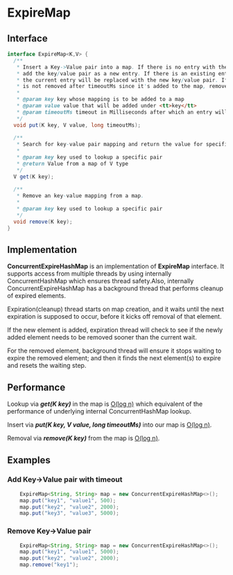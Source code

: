 # ExpireMap

## Interface
```java
interface ExpireMap<K,V> {
  /**
   * Insert a Key->Value pair into a map. If there is no entry with the key in the map,
   * add the key/value pair as a new entry. If there is an existing entry with the key,
   * the current entry will be replaced with the new key/value pair. If the newly added entry
   * is not removed after timeoutMs since it's added to the map, remove it.
   *
   * @param key key whose mapping is to be added to a map
   * @param value value that will be added under <tt>key</tt>
   * @param timeoutMs timeout in Milliseconds after which an entry will be expired and removed
   */
  void put(K key, V value, long timeoutMs);
  
  /**
   * Search for key-value pair mapping and return the value for specified key
   *
   * @param key key used to lookup a specific pair
   * @return Value from a map of V type
   */
  V get(K key);
  
  /**
   * Remove an key-value mapping from a map.
   *
   * @param key key used to lookup a specific pair
   */
  void remove(K key);
}
```

## Implementation
<b>ConcurrentExpireHashMap</b> is an implementation of <b>ExpireMap</b> interface. It supports access from multiple threads by using internally ConcurrentHashMap which ensures thread safety.Also, internally ConcurrentExpireHashMap has a background thread that performs cleanup of expired elements. 

Expiration(cleanup) thread starts on map creation, and it waits until the next expiration is supposed to occur, before it kicks off removal of that element.

If the new element is added, expiration thread will check to see if the newly added element needs to be removed sooner than the current wait.

For the removed element, background thread will ensure it stops waiting to expire the removed element; and then it finds the next element(s) to expire and resets the waiting step.

## Performance
Lookup via <b><i>get(K key)</i></b> in the map is <u>O(log n)</u> which equivalent of the performance of underlying internal ConcurrentHashMap lookup.

Insert via <b><i>put(K key, V value, long timeoutMs)</i></b> into our map is <u>O(log n)</u>.

Removal via <b><i>remove(K key)</i></b> from the map is <u>O(log n)</u>.
## Examples
	
### Add Key->Value pair with timeout
```java
    ExpireMap<String, String> map = new ConcurrentExpireHashMap<>();
    map.put("key1", "value1", 500);
    map.put("key2", "value2", 2000);
    map.put("key3", "value3", 5000);
```

### Remove Key->Value pair
```java
    ExpireMap<String, String> map = new ConcurrentExpireHashMap<>();
    map.put("key1", "value1", 5000);
    map.put("key2", "value2", 2000);
    map.remove("key1");
 ```

